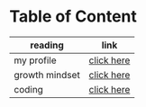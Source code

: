 # Table of Content
| reading  | link |
| ------------- | ------------- |
| my profile    | [click here](https://canvas.instructure.com/profile) |
| growth mindset  | [click here](https://github.com/AhmadAbuZeid1997/reading-note/blob/main/README.md)  |
| coding  | [click here](https://ahmadabuzeid1997.github.io/reading-note/README1)  |
